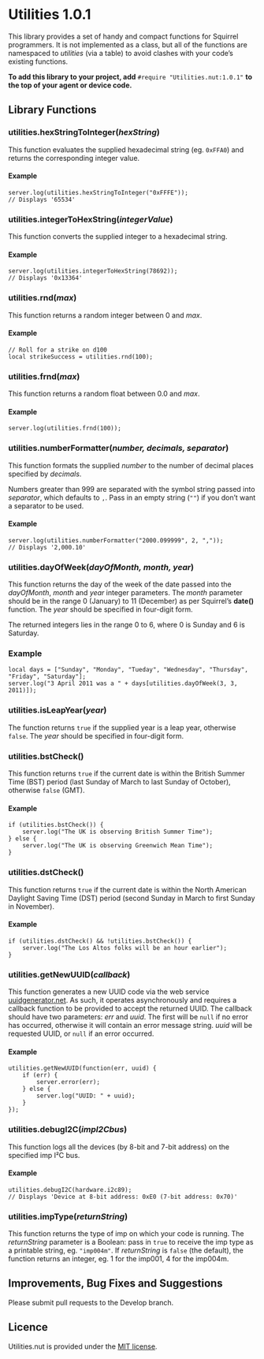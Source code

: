 # Utilities 1.0.1

This library provides a set of handy and compact functions for Squirrel programmers. It is not implemented as a class, but all of the functions are namespaced to *utilities* (via a table) to avoid clashes with your code’s existing functions.

**To add this library to your project, add** `#require "Utilities.nut:1.0.1"` **to the top of your agent or device code.**

## Library Functions

### utilities.hexStringToInteger(*hexString*)

This function evaluates the supplied hexadecimal string (eg. `0xFFA0`) and returns the corresponding integer value.

#### Example

```squirrel
server.log(utilities.hexStringToInteger("0xFFFE"));
// Displays '65534'
```

### utilities.integerToHexString(*integerValue*)

This function converts the supplied integer to a hexadecimal string.

#### Example

```squirrel
server.log(utilities.integerToHexString(78692));
// Displays '0x13364'
```

### utilities.rnd(*max*)

This function returns a random integer between 0 and *max*.

#### Example

```squirrel
// Roll for a strike on d100
local strikeSuccess = utilities.rnd(100);
```

### utilities.frnd(*max*)

This function returns a random float between 0.0 and *max*.

#### Example

```squirrel
server.log(utilities.frnd(100));
```

### utilities.numberFormatter(*number, decimals, separator*)

This function formats the supplied *number* to the number of decimal places specified by *decimals*.

Numbers greater than 999 are separated with the symbol string passed into *separator*, which defaults to `,`. Pass in an empty string (`""`) if you don’t want a separator to be used.

#### Example

```squirrel
server.log(utilities.numberFormatter("2000.099999", 2, ","));
// Displays '2,000.10'
```

### utilities.dayOfWeek(*dayOfMonth, month, year*)

This function returns the day of the week of the date passed into the *dayOfMonth*, *month* and *year* integer parameters. The *month* parameter should be in the range 0 (January) to 11 (December) as per Squirrel’s **date()** function. The *year* should be specified in four-digit form.

The returned integers lies in the range 0 to 6, where 0 is Sunday and 6 is Saturday.

### Example

```squirrel
local days = ["Sunday", "Monday", "Tueday", "Wednesday", "Thursday", "Friday", "Saturday"];
server.log("3 April 2011 was a " + days[utilities.dayOfWeek(3, 3, 2011)]);
```

### utilities.isLeapYear(*year*)

The function returns `true` if the supplied year is a leap year, otherwise `false`. The *year* should be specified in four-digit form.

### utilities.bstCheck()

This function returns `true` if the current date is within the British Summer Time (BST) period (last Sunday of March to last Sunday of October), otherwise `false` (GMT).

#### Example

```squirrel
if (utilities.bstCheck()) {
    server.log("The UK is observing British Summer Time");
} else {
    server.log("The UK is observing Greenwich Mean Time");
}
```

### utilities.dstCheck()

This function returns `true` if the current date is within the North American Daylight Saving Time (DST) period (second Sunday in March to first Sunday in November).

#### Example

```squirrel
if (utilities.dstCheck() && !utilities.bstCheck()) {
    server.log("The Los Altos folks will be an hour earlier");
}
```

### utilities.getNewUUID(*callback*)

This function generates a new UUID code via the web service [uuidgenerator.net](https://www.uuidgenerator.net/). As such, it operates asynchronously and requires a callback function to be provided to accept the returned UUID. The callback should have two parameters: *err* and *uuid*. The first will be `null` if no error has occurred, otherwise it will contain an error message string. *uuid* will be requested UUID, or `null` if an error occurred.

#### Example

```squirrel
utilities.getNewUUID(function(err, uuid) {
    if (err) {
        server.error(err);
    } else {
        server.log("UUID: " + uuid);
    }
});
```

### utilities.debugI2C(*impI2Cbus*)

This function logs all the devices (by 8-bit and 7-bit address) on the specified imp I&sup2;C bus.

#### Example

```squirrel
utilities.debugI2C(hardware.i2c89);
// Displays 'Device at 8-bit address: 0xE0 (7-bit address: 0x70)'
```

### utilities.impType(*returnString*)

This function returns the type of imp on which your code is running. The *returnString* parameter is a Boolean: pass in `true` to receive the imp type as a printable string, eg. `"imp004m"`. If *returnString* is `false` (the default), the function returns an integer, eg. 1 for the imp001, 4 for the imp004m.

## Improvements, Bug Fixes and Suggestions

Please submit pull requests to the Develop branch.

## Licence

Utilities.nut is provided under the [MIT license](./LICENSE).
